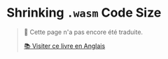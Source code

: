 # Shrinking `.wasm` Code Size

> 💬 Cette page n'a pas encore été traduite.
>
> [📚 Visiter ce livre en Anglais](https://rustwasm.github.io/docs/book/)
